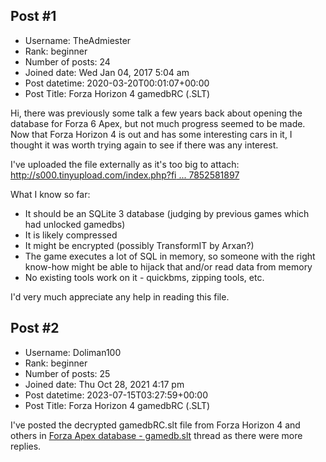 ## Post #1
- Username: TheAdmiester
- Rank: beginner
- Number of posts: 24
- Joined date: Wed Jan 04, 2017 5:04 am
- Post datetime: 2020-03-20T00:01:07+00:00
- Post Title: Forza Horizon 4 gamedbRC (.SLT)

Hi, there was previously some talk a few years back about opening the database for Forza 6 Apex, but not much progress seemed to be made. Now that Forza Horizon 4 is out and has some interesting cars in it, I thought it was worth trying again to see if there was any interest.

I've uploaded the file externally as it's too big to attach: [http://s000.tinyupload.com/index.php?fi ... 7852581897](http://s000.tinyupload.com/index.php?file_id=31965762087852581897)

What I know so far:
- It should be an SQLite 3 database (judging by previous games which had unlocked gamedbs)
- It is likely compressed
- It might be encrypted (possibly TransformIT by Arxan?)
- The game executes a lot of SQL in memory, so someone with the right know-how might be able to hijack that and/or read data from memory
- No existing tools work on it - quickbms, zipping tools, etc.

I'd very much appreciate any help in reading this file.
## Post #2
- Username: Doliman100
- Rank: beginner
- Number of posts: 25
- Joined date: Thu Oct 28, 2021 4:17 pm
- Post datetime: 2023-07-15T03:27:59+00:00
- Post Title: Forza Horizon 4 gamedbRC (.SLT)

I've posted the decrypted gamedbRC.slt file from Forza Horizon 4 and others in [Forza Apex database - gamedb.slt](https://forum.xentax.com/viewtopic.php?p=193192#p193192) thread as there were more replies.
